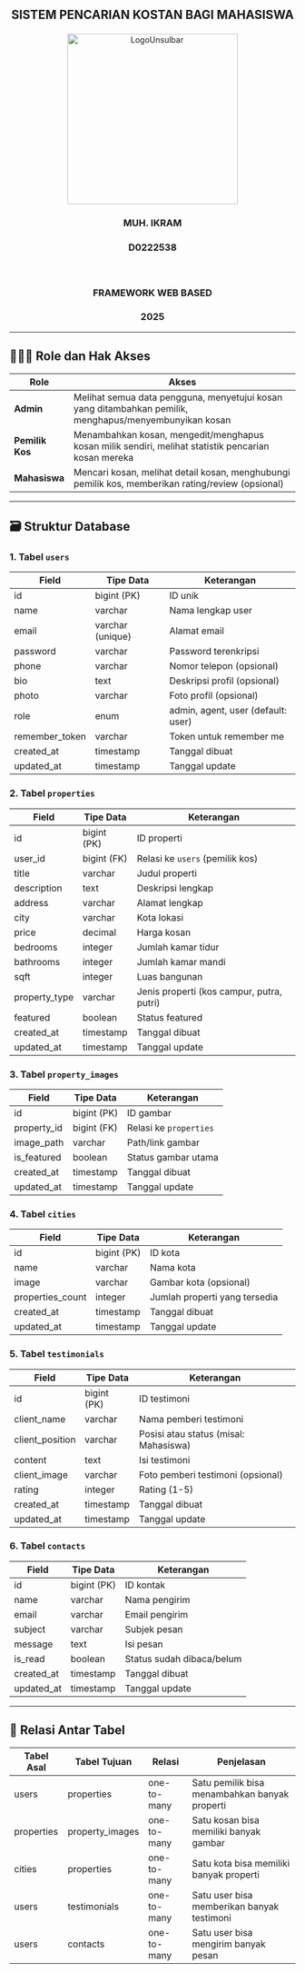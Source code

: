 ## <p align="center" style="margin-top: 0;">SISTEM PENCARIAN KOSTAN BAGI MAHASISWA</p>

<p align="center">
  <img src="/public/LogoUnsulbar.png" width="300" alt="LogoUnsulbar" />
</p>

### <p align="center">MUH. IKRAM</p>

### <p align="center">D0222538</p></br>

### <p align="center">FRAMEWORK WEB BASED</p>

### <p align="center">2025</p>

---

## 🧑‍🤝‍🧑 Role dan Hak Akses

| Role          | Akses                                                                                     |
|---------------|--------------------------------------------------------------------------------------------|
| **Admin**     | Melihat semua data pengguna, menyetujui kosan yang ditambahkan pemilik, menghapus/menyembunyikan kosan |
| **Pemilik Kos** | Menambahkan kosan, mengedit/menghapus kosan milik sendiri, melihat statistik pencarian kosan mereka |
| **Mahasiswa** | Mencari kosan, melihat detail kosan, menghubungi pemilik kos, memberikan rating/review (opsional) |

---

## 🗃️ Struktur Database

### 1. Tabel `users`

| Field          | Tipe Data        | Keterangan                                  |
|----------------|------------------|---------------------------------------------|
| id             | bigint (PK)      | ID unik                                     |
| name           | varchar          | Nama lengkap user                           |
| email          | varchar (unique) | Alamat email                                |
| password       | varchar          | Password terenkripsi                        |
| phone          | varchar          | Nomor telepon (opsional)                    |
| bio            | text             | Deskripsi profil (opsional)                 |
| photo          | varchar          | Foto profil (opsional)                      |
| role           | enum             | admin, agent, user (default: user)          |
| remember_token | varchar          | Token untuk remember me                     |
| created_at     | timestamp        | Tanggal dibuat                              |
| updated_at     | timestamp        | Tanggal update                              |

### 2. Tabel `properties`

| Field          | Tipe Data   | Keterangan                                  |
|----------------|-------------|---------------------------------------------|
| id             | bigint (PK) | ID properti                                 |
| user_id        | bigint (FK) | Relasi ke `users` (pemilik kos)             |
| title          | varchar     | Judul properti                              |
| description    | text        | Deskripsi lengkap                           |
| address        | varchar     | Alamat lengkap                              |
| city           | varchar     | Kota lokasi                                 |
| price          | decimal     | Harga kosan                                 |
| bedrooms       | integer     | Jumlah kamar tidur                          |
| bathrooms      | integer     | Jumlah kamar mandi                          |
| sqft           | integer     | Luas bangunan                               |
| property_type  | varchar     | Jenis properti (kos campur, putra, putri)   |
| featured       | boolean     | Status featured                             |
| created_at     | timestamp   | Tanggal dibuat                              |
| updated_at     | timestamp   | Tanggal update                              |

### 3. Tabel `property_images`

| Field        | Tipe Data   | Keterangan                              |
|--------------|-------------|-----------------------------------------|
| id           | bigint (PK) | ID gambar                               |
| property_id  | bigint (FK) | Relasi ke `properties`                  |
| image_path   | varchar     | Path/link gambar                        |
| is_featured  | boolean     | Status gambar utama                     |
| created_at   | timestamp   | Tanggal dibuat                          |
| updated_at   | timestamp   | Tanggal update                          |

### 4. Tabel `cities`

| Field           | Tipe Data   | Keterangan                          |
|-----------------|-------------|-------------------------------------|
| id              | bigint (PK) | ID kota                             |
| name            | varchar     | Nama kota                           |
| image           | varchar     | Gambar kota (opsional)              |
| properties_count| integer     | Jumlah properti yang tersedia       |
| created_at      | timestamp   | Tanggal dibuat                      |
| updated_at      | timestamp   | Tanggal update                      |

### 5. Tabel `testimonials`

| Field           | Tipe Data   | Keterangan                            |
|-----------------|-------------|----------------------------------------|
| id              | bigint (PK) | ID testimoni                          |
| client_name     | varchar     | Nama pemberi testimoni                |
| client_position | varchar     | Posisi atau status (misal: Mahasiswa) |
| content         | text        | Isi testimoni                         |
| client_image    | varchar     | Foto pemberi testimoni (opsional)     |
| rating          | integer     | Rating (1-5)                          |
| created_at      | timestamp   | Tanggal dibuat                        |
| updated_at      | timestamp   | Tanggal update                        |

### 6. Tabel `contacts`

| Field        | Tipe Data   | Keterangan                     |
|--------------|-------------|--------------------------------|
| id           | bigint (PK) | ID kontak                      |
| name         | varchar     | Nama pengirim                  |
| email        | varchar     | Email pengirim                 |
| subject      | varchar     | Subjek pesan                   |
| message      | text        | Isi pesan                      |
| is_read      | boolean     | Status sudah dibaca/belum      |
| created_at   | timestamp   | Tanggal dibuat                 |
| updated_at   | timestamp   | Tanggal update                 |

---

## 🔗 Relasi Antar Tabel

| Tabel Asal   | Tabel Tujuan     | Relasi      | Penjelasan                                             |
|--------------|------------------|-------------|--------------------------------------------------------|
| users        | properties        | one-to-many | Satu pemilik bisa menambahkan banyak properti          |
| properties   | property_images   | one-to-many | Satu kosan bisa memiliki banyak gambar                 |
| cities       | properties        | one-to-many | Satu kota bisa memiliki banyak properti                |
| users        | testimonials      | one-to-many | Satu user bisa memberikan banyak testimoni             |
| users        | contacts          | one-to-many | Satu user bisa mengirim banyak pesan                   |
